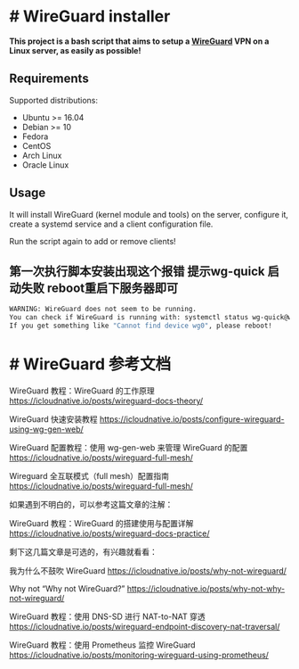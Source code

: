 # # WireGuard installer

**This project is a bash script that aims to setup a [WireGuard](https://www.wireguard.com/) VPN on a Linux server, as easily as possible!**

## Requirements

Supported distributions:

- Ubuntu >= 16.04
- Debian >= 10
- Fedora
- CentOS
- Arch Linux
- Oracle Linux

## Usage

It will install WireGuard (kernel module and tools) on the server, configure it, create a systemd service and a client configuration file.

Run the script again to add or remove clients!


## 第一次执行脚本安装出现这个报错 提示wg-quick 启动失败  reboot重启下服务器即可
```bash
WARNING: WireGuard does not seem to be running.
You can check if WireGuard is running with: systemctl status wg-quick@wg0
If you get something like "Cannot find device wg0", please reboot!
```


# # WireGuard 参考文档 

WireGuard 教程：WireGuard 的工作原理     https://icloudnative.io/posts/wireguard-docs-theory/

WireGuard 快速安装教程   https://icloudnative.io/posts/configure-wireguard-using-wg-gen-web/

WireGuard 配置教程：使用 wg-gen-web 来管理 WireGuard 的配置 https://icloudnative.io/posts/wireguard-full-mesh/ 

Wireguard 全互联模式（full mesh）配置指南 https://icloudnative.io/posts/wireguard-full-mesh/


如果遇到不明白的，可以参考这篇文章的注解：

WireGuard 教程：WireGuard 的搭建使用与配置详解  https://icloudnative.io/posts/wireguard-docs-practice/

剩下这几篇文章是可选的，有兴趣就看看：

我为什么不鼓吹 WireGuard  https://icloudnative.io/posts/why-not-wireguard/

Why not “Why not WireGuard?”  https://icloudnative.io/posts/why-not-why-not-wireguard/

WireGuard 教程：使用 DNS-SD 进行 NAT-to-NAT 穿透   https://icloudnative.io/posts/wireguard-endpoint-discovery-nat-traversal/  


WireGuard 教程：使用 Prometheus 监控 WireGuard   https://icloudnative.io/posts/monitoring-wireguard-using-prometheus/

